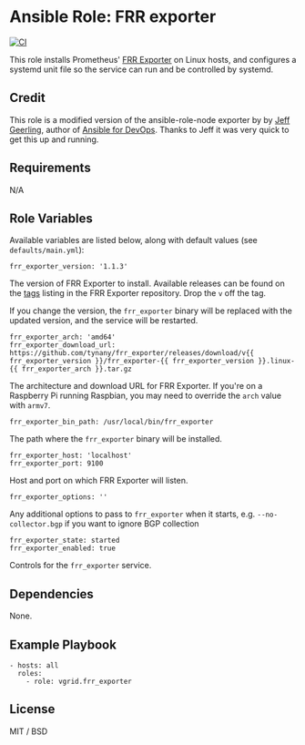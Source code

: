 # Ansible Role: FRR exporter

[![CI](https://github.com/vgrid/ansible-role-frr_exporter/workflows/CI/badge.svg?event=push)](https://github.com/vgrid/ansible-role-frr_exporter/actions?query=workflow%3ACI)

This role installs Prometheus' [FRR Exporter](https://github.com/tynany/frr_exporter) on Linux hosts, and configures a systemd unit file so the service can run and be controlled by systemd.

## Credit

This role is a modified version of the ansible-role-node exporter by by [Jeff Geerling](https://www.jeffgeerling.com/), author of [Ansible for DevOps](https://www.ansiblefordevops.com/). Thanks to Jeff it was very quick to get this up and running.

## Requirements

N/A

## Role Variables

Available variables are listed below, along with default values (see `defaults/main.yml`):

    frr_exporter_version: '1.1.3'

The version of FRR Exporter to install. Available releases can be found on the [tags](https://github.com/tynany/frr_exporter/tags) listing in the FRR Exporter repository. Drop the `v` off the tag.

If you change the version, the `frr_exporter` binary will be replaced with the updated version, and the service will be restarted.

    frr_exporter_arch: 'amd64'
    frr_exporter_download_url: https://github.com/tynany/frr_exporter/releases/download/v{{ frr_exporter_version }}/frr_exporter-{{ frr_exporter_version }}.linux-{{ frr_exporter_arch }}.tar.gz

The architecture and download URL for FRR Exporter. If you're on a Raspberry Pi running Raspbian, you may need to override the `arch` value with `armv7`.

    frr_exporter_bin_path: /usr/local/bin/frr_exporter

The path where the `frr_exporter` binary will be installed.

    frr_exporter_host: 'localhost'
    frr_exporter_port: 9100

Host and port on which FRR Exporter will listen.

    frr_exporter_options: ''

Any additional options to pass to `frr_exporter` when it starts, e.g. `--no-collector.bgp` if you want to ignore BGP collection

    frr_exporter_state: started
    frr_exporter_enabled: true

Controls for the `frr_exporter` service.

## Dependencies

None.

## Example Playbook

    - hosts: all
      roles:
        - role: vgrid.frr_exporter

## License

MIT / BSD

